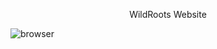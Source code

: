 <p align="center">
WildRoots Website
</p>

![browser](https://github.com/user-attachments/assets/be9ea366-f74a-4679-ba8b-f6f8a658c0a7)
